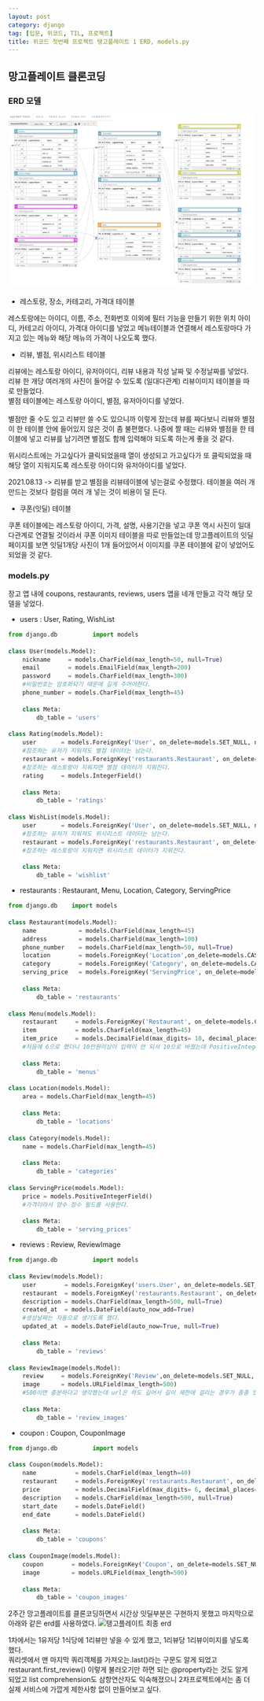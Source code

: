 ```yaml
---
layout: post
category: django
tag: [입문, 위코드, TIL, 프로젝트]
title: 위코드 첫번째 프로젝트 탱고플레이트 1 ERD, models.py
---
```


## 망고플레이트 클론코딩 

### ERD 모델

![erd](/public/img/tangoplate_erd.png)


- 레스토랑, 장소, 카테고리, 가격대 테이블

레스토랑에는 아이디, 이름, 주소, 전화번호 이외에 필터 기능을 만들기 위한 위치 아이디, 카테고리 아이디, 가격대 아이디를 넣었고 메뉴테이블과 연결해서 레스토랑마다 가지고 있는 메뉴와 해당 메뉴의 가격이 나오도록 했다.

- 리뷰, 별점, 위시리스트 테이블

리뷰에는 레스토랑 아이디, 유저아이디, 리뷰 내용과 작성 날짜 및 수정날짜를 넣었다.
리뷰 한 개당 여러개의 사진이 들어갈 수 있도록 (일대다관계) 리뷰이미지 테이블을 따로 만들었다.  
별점 테이블에는 레스토랑 아이디, 별점, 유저아이디를 넣었다.  
<br>
별점만 줄 수도 있고 리뷰만 쓸 수도 있으니까 이렇게 잤는데 뷰를 짜다보니 리뷰와 별점이 한 테이블 안에 들어있지 않은 것이 좀 불편했다. 나중에 짤 때는 리뷰와 별점을 한 테이블에 넣고 리뷰를 남기려면 별점도 함께 입력해야 되도록 하는게 좋을 것 같다.

위시리스트에는 가고싶다가 클릭되었을때 열이 생성되고 가고싶다가 또 클릭되었을 때 해당 열이 지워지도록 레스토랑 아이디와 유저아이디를 넣었다.  

2021.08.13 -> 리뷰를 받고 별점을 리뷰테이블에 넣는걸로 수정했다. 테이블을 여러 개 만드는 것보다 컬럼을 여러 개 넣는 것이 비용이 덜 든다.

- 쿠폰(잇딜) 테이블

쿠폰 테이블에는 레스토랑 아이디, 가격, 설명, 사용기간을 넣고 쿠폰 역시 사진이 일대다관계로 연결될 것이라서 쿠폰 이미지 테이블을 따로 만들었는데 망고플레이트의 잇딜 페이지를 보면 잇딜1개당 사진이 1개 들어있어서 이미지를 쿠폰 테이블에 같이 넣었어도 되었을 것 같다.

### models.py

장고 앱 내에 coupons, restaurants, reviews, users 앱을 네개 만들고 각각 해당 모델을 넣었다. 

- users : User, Rating, WishList

```python
from django.db          import models

class User(models.Model):
    nickname     = models.CharField(max_length=50, null=True)
    email        = models.EmailField(max_length=200)
    password     = models.CharField(max_length=300)
    #비밀번호는 암호화되기 때문에 길게 주어야한다.
    phone_number = models.CharField(max_length=45)

    class Meta:
        db_table = 'users'

class Rating(models.Model):
    user       = models.ForeignKey('User', on_delete=models.SET_NULL, null=True)
    #참조하는 유저가 지워져도 별점 데이터는 남는다.
    restaurant = models.ForeignKey('restaurants.Restaurant', on_delete=models.CASCADE)
    #참조하는 레스토랑이 지워지면 별점 데이터가 지워진다.
    rating     = models.IntegerField()

    class Meta:
        db_table = 'ratings'

class WishList(models.Model):
    user       = models.ForeignKey('User', on_delete=models.SET_NULL, null=True)
    #참조하는 유저가 지워져도 위시리스트 데이터는 남는다.
    restaurant = models.ForeignKey('restaurants.Restaurant', on_delete=models.CASCADE)
    #참조하는 레스토랑이 지워지면 위시리스트 데이터가 지워진다.

    class Meta:
        db_table = 'wishlist'
```

- restaurants : Restaurant, Menu, Location, Category, ServingPrice

```python
from django.db    import models

class Restaurant(models.Model):
    name            = models.CharField(max_length=45)
    address         = models.CharField(max_length=100)
    phone_number    = models.CharField(max_length=50, null=True)
    location        = models.ForeignKey('Location',on_delete=models.CASCADE)
    category        = models.ForeignKey('Category', on_delete=models.CASCADE)
    serving_price   = models.ForeignKey('ServingPrice', on_delete=models.CASCADE)

    class Meta:
        db_table = 'restaurants'

class Menu(models.Model):
    restaurant     = models.ForeignKey('Restaurant', on_delete=models.CASCADE)
    item           = models.CharField(max_length=45)
    item_price     = models.DecimalField(max_digits= 10, decimal_places=0)
    #처음에 6으로 했더니 10만원이상이 입력이 안 되서 10으로 바꿨는데 PositiveIntegerField()로 했어도 될 것 같다. 

    class Meta:
        db_table = 'menus'

class Location(models.Model):
    area = models.CharField(max_length=45)

    class Meta:
        db_table = 'locations'

class Category(models.Model):
    name = models.CharField(max_length=45)

    class Meta:
        db_table = 'categories'

class ServingPrice(models.Model):
    price = models.PositiveIntegerField()
    #가격이라서 양수 정수 필드를 사용한다.

    class Meta:
        db_table = 'serving_prices'

```

- reviews : Review, ReviewImage

```python
from django.db          import models

class Review(models.Model):
    user        = models.ForeignKey('users.User', on_delete=models.SET_NULL, null=True)
    restaurant  = models.ForeignKey('restaurants.Restaurant', on_delete=models.CASCADE)
    description = models.CharField(max_length=500, null=True)
    created_at  = models.DateField(auto_now_add=True)
    #생성날짜는 자동으로 생기도록 했다.
    updated_at  = models.DateField(auto_now=True, null=True)

    class Meta:
        db_table = 'reviews'

class ReviewImage(models.Model):
    review     = models.ForeignKey('Review',on_delete=models.SET_NULL, null=True)
    image      = models.URLField(max_length=500)
    #500이면 충분하다고 생각했는데 url은 하도 길어서 길이 제한에 걸리는 경우가 종종 있었다.
    
    class Meta:
        db_table = 'review_images'
```

- coupon : Coupon, CouponImage

```python
from django.db          import models

class Coupon(models.Model):
    name           = models.CharField(max_length=40)
    restaurant     = models.ForeignKey('restaurants.Restaurant', on_delete=models.SET_NULL, null=True)
    price          = models.DecimalField(max_digits= 6, decimal_places=0)
    description    = models.CharField(max_length=500, null=True)
    start_date     = models.DateField()
    end_date       = models.DateField()

    class Meta:
        db_table = 'coupons'

class CouponImage(models.Model):
    coupon        = models.ForeignKey('Coupon', on_delete=models.SET_NULL, null=True)
    image         = models.URLField(max_length=500)

    class Meta:
        db_table = 'coupon_images'
```

2주간 망고플레이트를 클론코딩하면서 시간상 잇딜부분은 구현하지 못했고 마지막으로 아래와 같은 erd를 사용하였다. 
![탱고플레이트 최종 erd]('/public/img/tango_erd.png')

1차에서는 1유저당 1식당에 1리뷰만 넣을 수 있게 했고, 1리뷰당 1리뷰이미지를 넣도록 했다.   
쿼리셋에서 맨 마지막 쿼리객체를 가져오는.last()라는 구문도 알게 되었고 restaurant.first_review() 이렇게 불러오기만 하면 되는 @property라는 것도 알게 되었고 list comprehension도 삼항연산자도 익숙해졌으니 2차프로젝트에서는 좀 더 실제 서비스에 가깝게 제한사항 없이 만들어보고 싶다.